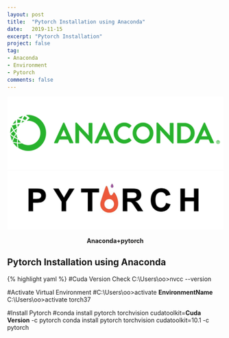 ```yaml
---
layout: post
title:  "Pytorch Installation using Anaconda"
date:   2019-11-15
excerpt: "Pytorch Installation"
project: false
tag:
- Anaconda
- Environment
- Pytorch
comments: false
---
```


![Anaconda-logo](/assets/img/anaconda-logo2.png)
![Pytorch-logo](/assets/img/pytorch_logo.jpeg)
<center><b>Anaconda+pytorch</b></center>


## Pytorch Installation using Anaconda
{% highlight yaml %}
#Cuda Version Check
C:\Users\oo>nvcc --version

#Activate Virtual Environment
#C:\Users\oo>activate <b>EnvironmentName</b>
C:\Users\oo>activate torch37

#Install Pytorch
#conda install pytorch torchvision cudatoolkit=<b>Cuda Version</b> -c pytorch
conda install pytorch torchvision cudatoolkit=10.1 -c pytorch
